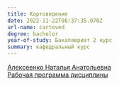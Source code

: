 ```yaml
---
title: Картоведение
date: 2022-11-22T08:37:35.070Z
url-name: cartoved
degree: bachelor
year-of-study: Бакалавриат 2 курс
summary: кафедральный курс
---
```

[Алексеенко Наталья Анатольевна](https://istina.msu.ru/profile/valtuz/)\
[Рабочая программа дисциплины](https://disk.yandex.ru/i/YocgcNE_9_6MXw)